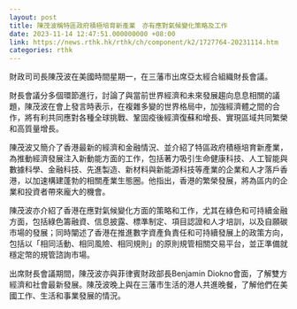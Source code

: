 ```yaml
---
layout: post
title: 陳茂波稱特區政府積極培育新產業　亦有應對氣候變化策略及工作
date: 2023-11-14 12:47:51.000000000 +08:00
link: https://news.rthk.hk/rthk/ch/component/k2/1727764-20231114.htm
categories: rthk
---
```


財政司司長陳茂波在美國時間星期一，在三藩市出席亞太經合組織財長會議。

財長會議分多個環節進行，討論了與當前世界經濟和未來發展趨向息息相關的議題，陳茂波在會上發言時表示，在複雜多變的世界格局中，加強經濟體之間的合作，將有利共同應對各種全球挑戰、鞏固疫後經濟復蘇和增長、實現區域共同繁榮和高質量增長。

陳茂波又簡介了香港最新的經濟和金融情況、並介紹了特區政府積極培育新產業，為推動經濟發展注入新動能方面的工作，包括著力吸引生命健康科技、人工智能與數據科學、金融科技、先進製造、新材料與新能源科技等產業的企業和人才落戶香港，以加速構建蓬勃的相關產業生態圈。他指出，香港的繁榮發展，將為區内的企業和投資者帶來龐大的機會。

陳茂波亦介紹了香港在應對氣候變化方面的策略和工作，尤其在綠色和可持續金融方面，包括綠色籌融資、信息披露、標準制定、項目認證和人才培訓，以及自願碳市場的發展；同時闡述了香港在推進數字資產負責任和可持續發展上的政策方向，包括以「相同活動、相同風險、相同規則」的原則規管相關交易平台，並正準備就穩定幣的規管諮詢市場。

出席財長會議期間，陳茂波亦與菲律賓財政部長Benjamin Diokno會面，了解雙方經濟和社會最新發展。陳茂波晚上與在三藩市生活的港人共進晚餐，了解他們在美國工作、生活和事業發展的情況。
